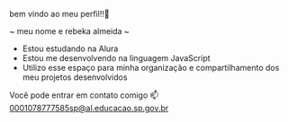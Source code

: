 bem vindo ao meu perfil!!💙

~ meu nome e rebeka almeida ~

- Estou estudando na Alura
- Estou me desenvolvendo na linguagem JavaScript
- Utilizo esse espaço para minha organização e compartilhamento dos meu projetos desenvolvidos

Você pode entrar em contato comigo 📫
0001078777585sp@al.educacao.sp.gov.br
